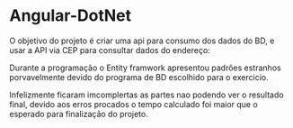 # Angular-DotNet

O objetivo do projeto é criar uma api para consumo dos dados do BD, e usar a API via CEP para consultar dados do endereço:

Durante a programação o Entity framwork apresentou padrões estranhos porvavelmente devido do programa de BD escolhido para o exercicio.

Infelizmente ficaram imcomplertas as partes nao podendo ver o resultado final, devido aos erros procados o tempo calculado foi maior que o esperado para finalização do projeto.
